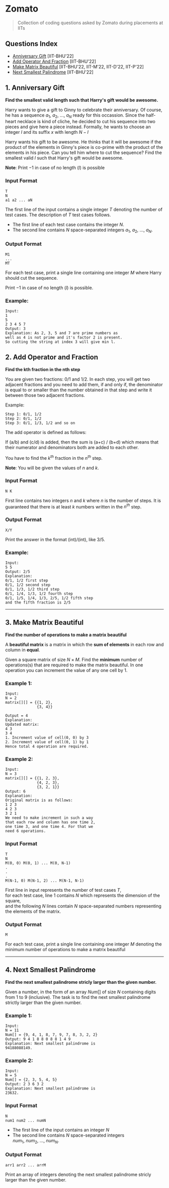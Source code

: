 # Zomato
> Collection of coding questions asked by Zomato during placements at IITs

## Questions Index

* [Anniversary Gift](#1-anniversary-gift) [IIT-BHU'22]
* [Add Operator And Fraction](#2-add-operator-and-fraction) [IIT-BHU'22]
* [Make Matrix Beautiful](#3-make-matrix-beautiful) [IIT-BHU'22, IIT-M'22, IIT-D'22, IIT-P'22]
* [Next Smallest Palindrome](#4-next-smallest-palindrome) [IIT-BHU'22]

## 1. Anniversary Gift

**Find the smallest valid length such that Harry's gift would be awesome.**

Harry wants to give a gift to Ginny to celebrate their anniversary. Of course, he has a sequence $a_1, \ a_2, \ ..., \ a_N$ ready for this occassion. Since the half-heart necklace is kind of cliche, he decided to cut his sequence into two pieces and give here a piece instead. Formally, he wants to choose an integer $l$ and its suffix $x$ with length $N - l$

Harry wants his gift to be awesome. He thinks that it will be awesome if the product of the elements in Ginny's piece is co-prime with the product of the elements in his piece. Can you tell him where to cut the sequence? Find the smallest valid $l$ such that Harry's gift would be awesome.

$\textbf{Note}$: Print $-1$ in case of no length $(l)$ is possible

### Input Format

```
T
N
a1 a2 ... aN
```

The first line of the input contains a single integer $T$ denoting the number of test cases. The description of $T$ test cases follows.
* The first line of each test case contains the integer $N$.
* The second line contains $N$ space-separated integers $a_1, \ a_2, \ ..., \ a_N$.


### Output Format

```
M1
...
MT
```

For each test case, print a single line containing one integer $M$ where Harry should cut the sequence.

Print $-1$ in case of no length $(l)$ is possible.

### Example:

```
Input:
1
5
2 3 4 5 7
Output: 3
Explanation: As 2, 3, 5 and 7 are prime numbers as 
well as 4 is not prime and it's factor 2 is present.
So cutting the string at index 3 will give min l.

```

## 2. Add Operator and Fraction

**Find the kth fraction in the nth step**

You are given two fractions: 0/1 and 1/2. In each step, you will get two adjacent fractions and you need to add them, if and only if, the denominator is equal to or smaller than the number obtained in that step and write it between those two adjacent fractions.

Example:

```
Step 1: 0/1, 1/2 
Step 2: 0/1, 1/2 
Step 3: 0/1, 1/3, 1/2 and so on
```

The add operator is defined as follows:

If (a/b) and (c/d) is added, then the sum is (a+c) / (b+d) which means that their numerator and denominators both are added to each other.

You have to find the $k^{th}$ fraction in the $n^{th}$ step.

$\textbf{Note}$: You will be given the values of $n$ and $k$.

### Input Format

```
N K
```

First line contains two integers $n$ and $k$ where $n$ is the number of steps. It is guaranteed that there is at least $k$ numbers written in the $n^{th}$ step.

### Output Format

```
X/Y
```

Print the answer in the format (int)/(int), like 3/5.

### Example:

```
Input:
5 5
Output: 2/5
Explanation:
0/1, 1/2 first step
0/1, 1/2 second step
0/1, 1/3, 1/2 third step
0/1, 1/4, 1/3, 1/2 fourth step
0/1, 1/5, 1/4, 1/3, 2/5, 1/2 fifth step 
and the fifth fraction is 2/5
```

---

## 3. Make Matrix Beautiful

**Find the number of operations to make a matrix beautiful**

A **beautiful matrix** is a matrix in which the **sum of elements** in each row and column in **equal**.

Given a square matrix of size $N \times M$. Find the **minimum** number of operations(s) that are required to make the matrix beautiful. In one operation you can increment the value of any one cell by $1$.

### Example 1:

```
Input:
N = 2
matrix[][] = {{1, 2},
              {3, 4}}
              
Output = 4
Explanation:
Updated matrix:
4 3
3 4
1. Increment value of cell(0, 0) by 3
2. Increment value of cell(0, 1) by 1
Hence total 4 operation are required.
```

### Example 2:

```
Input:
N = 3
matrix[][] = {{1, 2, 3},
              {4, 2, 3},
              {3, 2, 1}}
Output: 6
Explanation:
Original matrix is as follows:
1 2 3
4 2 3
3 2 1
We need to make increment in such a way
that each row and column has one time 2,
one time 3, and one time 4. For that we
need 6 operations.
```

### Input Format

```
T
N
M(0, 0) M(0, 1) ... M(0, N-1)
.
.
.
M(N-1, 0) M(N-1, 2) ... M(N-1, N-1)
```

First line in input represents the number of test cases $T$, <br>
for each test case, line $1$ contains $N$ which represents the dimension of the square, <br>
and the following $N$ lines contain $N$ space-separated numbers representing the elements of the matrix.

### Output Format

```
M
```

For each test case, print a single line containing one integer $M$ denoting the minimum number of operations to make a matrix beautiful

---

## 4. Next Smallest Palindrome

**Find the next smallest palindrome stricly larger than the given number.**

Given a number, in the form of an array $Num[]$ of size $N$ containing digits from $1$ to $9$ (inclusive). The task is to find the next smallest palindrome strictly larger than the given number.

### Example 1:

```
Input:
N = 11
Num[] = {9, 4, 1, 8, 7, 9, 7, 8, 3, 2, 2}
Output: 9 4 1 8 8 0 8 8 1 4 9
Explanation: Next smallest palindrome is
94188088149.
```

### Example 2:

```
Input:
N = 5
Num[] = {2, 3, 5, 4, 5}
Output: 2 3 6 3 2
Explanation: Next smallest palindrome is
23632.
```

### Input Format

```
N
num1 num2 ... numN
```
* The first line of the input contains an integer $N$
* The second line contains $N$ space-separated integers $num_1, \ num_2, \ ..., \ num_N$.


### Output Format

```
arr1 arr2 ... arrM
```

Print an array of integers denoting the next smallest palindrome stricly larger than the given number.



